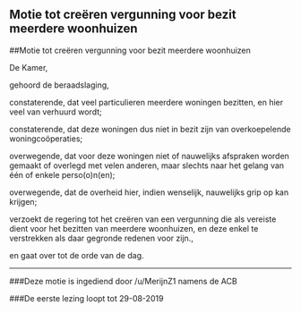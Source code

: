 ## Motie tot creëren vergunning voor bezit meerdere woonhuizen 
 
##Motie tot creëren vergunning voor bezit meerdere woonhuizen

De Kamer,

gehoord de beraadslaging,

constaterende, dat veel particulieren meerdere woningen bezitten, en hier veel van verhuurd wordt;

constaterende, dat deze woningen dus niet in bezit zijn van overkoepelende woningcoöperaties;

overwegende, dat voor deze woningen niet of nauwelijks afspraken worden gemaakt of overlegd met velen anderen, maar slechts naar het gelang van één of enkele perso(o)n(en);

overwegende, dat de overheid hier, indien wenselijk, nauwelijks grip op kan krijgen;

verzoekt de regering tot het creëren van een vergunning die als vereiste dient voor het bezitten van meerdere woonhuizen, en deze enkel te verstrekken als daar gegronde redenen voor zijn.,

en gaat over tot de orde van de dag.

--- 

###Deze motie is ingediend door /u/MerijnZ1 namens de ACB

###De eerste lezing loopt tot 29-08-2019
